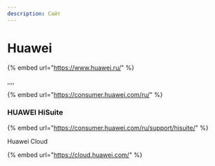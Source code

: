 ```yaml
---
description: Сайт
---
```


# Huawei

{% embed url="https://www.huawei.ru/" %}

,,,,

{% embed url="https://consumer.huawei.com/ru/" %}





### HUAWEI HiSuite

{% embed url="https://consumer.huawei.com/ru/support/hisuite/" %}

Huawei Cloud

{% embed url="https://cloud.huawei.com/" %}
